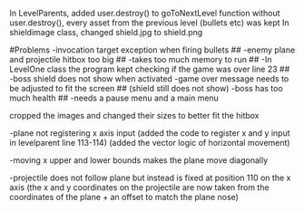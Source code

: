 In LevelParents, added user.destroy() to goToNextLevel function
without user.destroy(), every asset from the previous level (bullets etc) was kept
In shieldimage class, changed shield.jpg to shield.png


#Problems
-invocation target exception when firing bullets ##
-enemy plane and projectile hitbox too big ##
-takes too much memory to run ##
-In LevelOne class the program kept checking if the game was over line 23 ##
-boss shield does not show when activated 
-game over message needs to be adjusted to fit the screen ## (shield still does not show)
-boss has too much health ##
-needs a pause menu and a main menu


cropped the images and changed their sizes to better fit the hitbox



-plane not registering x axis input (added the code to register x and y input in levelparent line 113-114)
(added the vector logic of horizontal movement)


-moving x upper and lower bounds makes the plane move diagonally 

-projectile does not follow plane but instead is fixed at position 110 on the x axis (the x and y coordinates on the projectile are now 
taken from the coordinates of the plane + an offset to match the plane nose)
